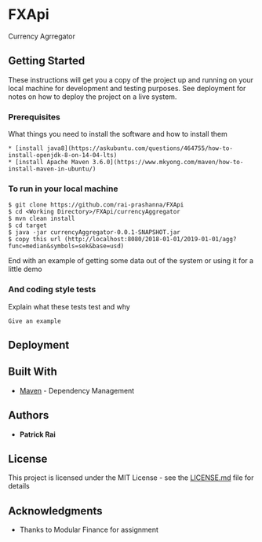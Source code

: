 # FXApi

Currency Agrregator

## Getting Started

These instructions will get you a copy of the project up and running on your local machine for development and testing purposes. See deployment for notes on how to deploy the project on a live system.

### Prerequisites

What things you need to install the software and how to install them

```
* [install java8](https://askubuntu.com/questions/464755/how-to-install-openjdk-8-on-14-04-lts) 
* [install Apache Maven 3.6.0](https://www.mkyong.com/maven/how-to-install-maven-in-ubuntu/) 

```

### To run in your local machine

```
$ git clone https://github.com/rai-prashanna/FXApi
$ cd <Working Directory>/FXApi/currencyAggregator
$ mvn clean install 
$ cd target
$ java -jar currencyAggregator-0.0.1-SNAPSHOT.jar
$ copy this url (http://localhost:8080/2018-01-01/2019-01-01/agg?func=median&symbols=sek&base=usd)

```

End with an example of getting some data out of the system or using it for a little demo

### And coding style tests

Explain what these tests test and why

```
Give an example
```

## Deployment


## Built With

* [Maven](https://maven.apache.org/) - Dependency Management

## Authors

* **Patrick Rai** 


## License

This project is licensed under the MIT License - see the [LICENSE.md](LICENSE.md) file for details

## Acknowledgments

* Thanks to Modular Finance for assignment

